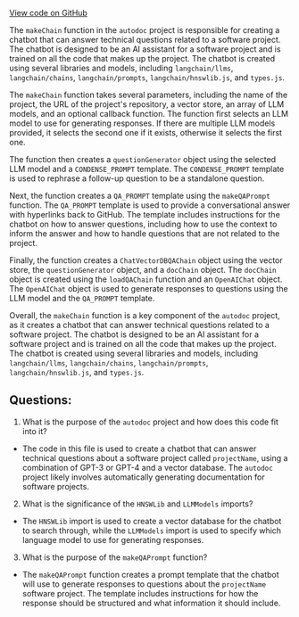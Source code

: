 [View code on GitHub](https://github.com/context-labs/autodoc/blob/master/src/cli/commands/query/createChatChain.ts)

The `makeChain` function in the `autodoc` project is responsible for creating a chatbot that can answer technical questions related to a software project. The chatbot is designed to be an AI assistant for a software project and is trained on all the code that makes up the project. The chatbot is created using several libraries and models, including `langchain/llms`, `langchain/chains`, `langchain/prompts`, `langchain/hnswlib.js`, and `types.js`.

The `makeChain` function takes several parameters, including the name of the project, the URL of the project's repository, a vector store, an array of LLM models, and an optional callback function. The function first selects an LLM model to use for generating responses. If there are multiple LLM models provided, it selects the second one if it exists, otherwise it selects the first one. 

The function then creates a `questionGenerator` object using the selected LLM model and a `CONDENSE_PROMPT` template. The `CONDENSE_PROMPT` template is used to rephrase a follow-up question to be a standalone question. 

Next, the function creates a `QA_PROMPT` template using the `makeQAPrompt` function. The `QA_PROMPT` template is used to provide a conversational answer with hyperlinks back to GitHub. The template includes instructions for the chatbot on how to answer questions, including how to use the context to inform the answer and how to handle questions that are not related to the project.

Finally, the function creates a `ChatVectorDBQAChain` object using the vector store, the `questionGenerator` object, and a `docChain` object. The `docChain` object is created using the `loadQAChain` function and an `OpenAIChat` object. The `OpenAIChat` object is used to generate responses to questions using the LLM model and the `QA_PROMPT` template. 

Overall, the `makeChain` function is a key component of the `autodoc` project, as it creates a chatbot that can answer technical questions related to a software project. The chatbot is designed to be an AI assistant for a software project and is trained on all the code that makes up the project. The chatbot is created using several libraries and models, including `langchain/llms`, `langchain/chains`, `langchain/prompts`, `langchain/hnswlib.js`, and `types.js`.
## Questions: 
 1. What is the purpose of the `autodoc` project and how does this code fit into it?
- The code in this file is used to create a chatbot that can answer technical questions about a software project called `projectName`, using a combination of GPT-3 or GPT-4 and a vector database. The `autodoc` project likely involves automatically generating documentation for software projects.
2. What is the significance of the `HNSWLib` and `LLMModels` imports?
- The `HNSWLib` import is used to create a vector database for the chatbot to search through, while the `LLMModels` import is used to specify which language model to use for generating responses. 
3. What is the purpose of the `makeQAPrompt` function?
- The `makeQAPrompt` function creates a prompt template that the chatbot will use to generate responses to questions about the `projectName` software project. The template includes instructions for how the response should be structured and what information it should include.